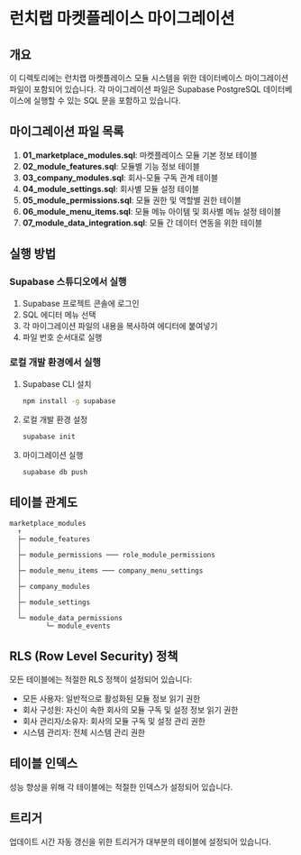 # 런치랩 마켓플레이스 마이그레이션

## 개요

이 디렉토리에는 런치랩 마켓플레이스 모듈 시스템을 위한 데이터베이스 마이그레이션 파일이 포함되어 있습니다. 각 마이그레이션 파일은 Supabase PostgreSQL 데이터베이스에 실행할 수 있는 SQL 문을 포함하고 있습니다.

## 마이그레이션 파일 목록

1. **01_marketplace_modules.sql**: 마켓플레이스 모듈 기본 정보 테이블
2. **02_module_features.sql**: 모듈별 기능 정보 테이블
3. **03_company_modules.sql**: 회사-모듈 구독 관계 테이블
4. **04_module_settings.sql**: 회사별 모듈 설정 테이블
5. **05_module_permissions.sql**: 모듈 권한 및 역할별 권한 테이블
6. **06_module_menu_items.sql**: 모듈 메뉴 아이템 및 회사별 메뉴 설정 테이블
7. **07_module_data_integration.sql**: 모듈 간 데이터 연동을 위한 테이블

## 실행 방법

### Supabase 스튜디오에서 실행

1. Supabase 프로젝트 콘솔에 로그인
2. SQL 에디터 메뉴 선택
3. 각 마이그레이션 파일의 내용을 복사하여 에디터에 붙여넣기
4. 파일 번호 순서대로 실행

### 로컬 개발 환경에서 실행

1. Supabase CLI 설치
   ```bash
   npm install -g supabase
   ```

2. 로컬 개발 환경 설정
   ```bash
   supabase init
   ```

3. 마이그레이션 실행
   ```bash
   supabase db push
   ```

## 테이블 관계도

```
marketplace_modules
  ↑
  ├─ module_features
  │
  ├─ module_permissions ─── role_module_permissions
  │
  ├─ module_menu_items ─── company_menu_settings
  │
  ├─ company_modules
  │
  ├─ module_settings
  │
  └─ module_data_permissions
         └─ module_events
```

## RLS (Row Level Security) 정책

모든 테이블에는 적절한 RLS 정책이 설정되어 있습니다:

- 모든 사용자: 일반적으로 활성화된 모듈 정보 읽기 권한
- 회사 구성원: 자신이 속한 회사의 모듈 구독 및 설정 정보 읽기 권한
- 회사 관리자/소유자: 회사의 모듈 구독 및 설정 관리 권한
- 시스템 관리자: 전체 시스템 관리 권한

## 테이블 인덱스

성능 향상을 위해 각 테이블에는 적절한 인덱스가 설정되어 있습니다.

## 트리거

업데이트 시간 자동 갱신을 위한 트리거가 대부분의 테이블에 설정되어 있습니다. 